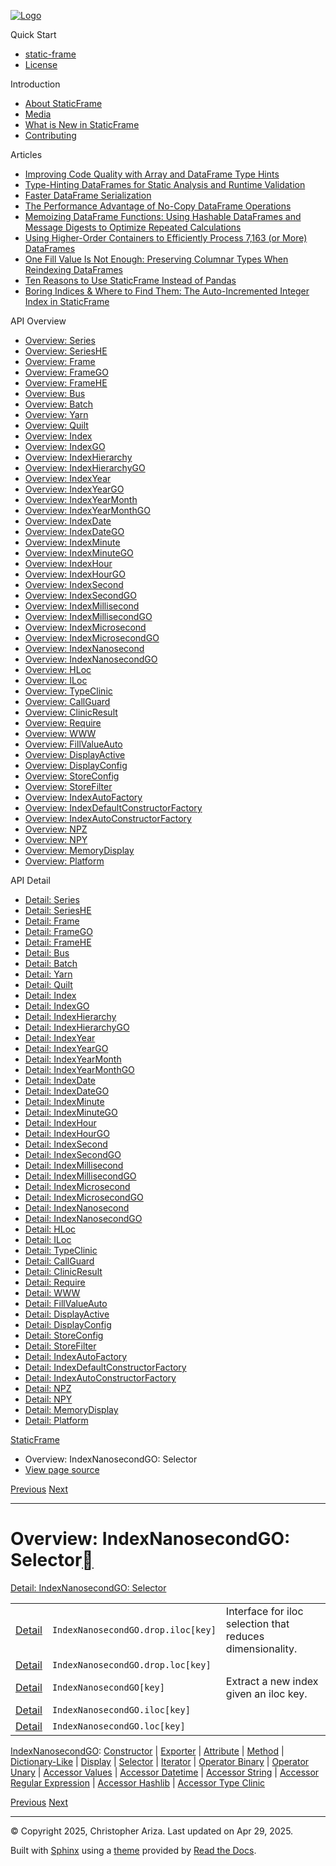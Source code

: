 [![Logo](../_static/sf-logo-web_icon-small.png)](../index.md)

Quick Start

* [static-frame](../readme.md)
* [License](../license.md)

Introduction

* [About StaticFrame](../intro.md)
* [Media](../intro.md#media)
* [What is New in StaticFrame](../new.md)
* [Contributing](../contributing.md)

Articles

* [Improving Code Quality with Array and DataFrame Type Hints](../articles/guard.md)
* [Type-Hinting DataFrames for Static Analysis and Runtime Validation](../articles/ftyping.md)
* [Faster DataFrame Serialization](../articles/serialize.md)
* [The Performance Advantage of No-Copy DataFrame Operations](../articles/no_copy.md)
* [Memoizing DataFrame Functions: Using Hashable DataFrames and Message Digests to Optimize Repeated Calculations](../articles/hash.md)
* [Using Higher-Order Containers to Efficiently Process 7,163 (or More) DataFrames](../articles/uhoc.md)
* [One Fill Value Is Not Enough: Preserving Columnar Types When Reindexing DataFrames](../articles/fill_value.md)
* [Ten Reasons to Use StaticFrame Instead of Pandas](../articles/upgrade.md)
* [Boring Indices & Where to Find Them: The Auto-Incremented Integer Index in StaticFrame](../articles/aiii.md)

API Overview

* [Overview: Series](series.md)
* [Overview: SeriesHE](series_he.md)
* [Overview: Frame](frame.md)
* [Overview: FrameGO](frame_go.md)
* [Overview: FrameHE](frame_he.md)
* [Overview: Bus](bus.md)
* [Overview: Batch](batch.md)
* [Overview: Yarn](yarn.md)
* [Overview: Quilt](quilt.md)
* [Overview: Index](index.md)
* [Overview: IndexGO](index_go.md)
* [Overview: IndexHierarchy](index_hierarchy.md)
* [Overview: IndexHierarchyGO](index_hierarchy_go.md)
* [Overview: IndexYear](index_year.md)
* [Overview: IndexYearGO](index_year_go.md)
* [Overview: IndexYearMonth](index_year_month.md)
* [Overview: IndexYearMonthGO](index_year_month_go.md)
* [Overview: IndexDate](index_date.md)
* [Overview: IndexDateGO](index_date_go.md)
* [Overview: IndexMinute](index_minute.md)
* [Overview: IndexMinuteGO](index_minute_go.md)
* [Overview: IndexHour](index_hour.md)
* [Overview: IndexHourGO](index_hour_go.md)
* [Overview: IndexSecond](index_second.md)
* [Overview: IndexSecondGO](index_second_go.md)
* [Overview: IndexMillisecond](index_millisecond.md)
* [Overview: IndexMillisecondGO](index_millisecond_go.md)
* [Overview: IndexMicrosecond](index_microsecond.md)
* [Overview: IndexMicrosecondGO](index_microsecond_go.md)
* [Overview: IndexNanosecond](index_nanosecond.md)
* [Overview: IndexNanosecondGO](index_nanosecond_go.md)
* [Overview: HLoc](hloc.md)
* [Overview: ILoc](iloc.md)
* [Overview: TypeClinic](type_clinic.md)
* [Overview: CallGuard](call_guard.md)
* [Overview: ClinicResult](clinic_result.md)
* [Overview: Require](require.md)
* [Overview: WWW](www.md)
* [Overview: FillValueAuto](fill_value_auto.md)
* [Overview: DisplayActive](display_active.md)
* [Overview: DisplayConfig](display_config.md)
* [Overview: StoreConfig](store_config.md)
* [Overview: StoreFilter](store_filter.md)
* [Overview: IndexAutoFactory](index_auto_factory.md)
* [Overview: IndexDefaultConstructorFactory](index_default_constructor_factory.md)
* [Overview: IndexAutoConstructorFactory](index_auto_constructor_factory.md)
* [Overview: NPZ](npz.md)
* [Overview: NPY](npy.md)
* [Overview: MemoryDisplay](memory_display.md)
* [Overview: Platform](platform.md)

API Detail

* [Detail: Series](../api_detail/series.md)
* [Detail: SeriesHE](../api_detail/series_he.md)
* [Detail: Frame](../api_detail/frame.md)
* [Detail: FrameGO](../api_detail/frame_go.md)
* [Detail: FrameHE](../api_detail/frame_he.md)
* [Detail: Bus](../api_detail/bus.md)
* [Detail: Batch](../api_detail/batch.md)
* [Detail: Yarn](../api_detail/yarn.md)
* [Detail: Quilt](../api_detail/quilt.md)
* [Detail: Index](../api_detail/index.md)
* [Detail: IndexGO](../api_detail/index_go.md)
* [Detail: IndexHierarchy](../api_detail/index_hierarchy.md)
* [Detail: IndexHierarchyGO](../api_detail/index_hierarchy_go.md)
* [Detail: IndexYear](../api_detail/index_year.md)
* [Detail: IndexYearGO](../api_detail/index_year_go.md)
* [Detail: IndexYearMonth](../api_detail/index_year_month.md)
* [Detail: IndexYearMonthGO](../api_detail/index_year_month_go.md)
* [Detail: IndexDate](../api_detail/index_date.md)
* [Detail: IndexDateGO](../api_detail/index_date_go.md)
* [Detail: IndexMinute](../api_detail/index_minute.md)
* [Detail: IndexMinuteGO](../api_detail/index_minute_go.md)
* [Detail: IndexHour](../api_detail/index_hour.md)
* [Detail: IndexHourGO](../api_detail/index_hour_go.md)
* [Detail: IndexSecond](../api_detail/index_second.md)
* [Detail: IndexSecondGO](../api_detail/index_second_go.md)
* [Detail: IndexMillisecond](../api_detail/index_millisecond.md)
* [Detail: IndexMillisecondGO](../api_detail/index_millisecond_go.md)
* [Detail: IndexMicrosecond](../api_detail/index_microsecond.md)
* [Detail: IndexMicrosecondGO](../api_detail/index_microsecond_go.md)
* [Detail: IndexNanosecond](../api_detail/index_nanosecond.md)
* [Detail: IndexNanosecondGO](../api_detail/index_nanosecond_go.md)
* [Detail: HLoc](../api_detail/hloc.md)
* [Detail: ILoc](../api_detail/iloc.md)
* [Detail: TypeClinic](../api_detail/type_clinic.md)
* [Detail: CallGuard](../api_detail/call_guard.md)
* [Detail: ClinicResult](../api_detail/clinic_result.md)
* [Detail: Require](../api_detail/require.md)
* [Detail: WWW](../api_detail/www.md)
* [Detail: FillValueAuto](../api_detail/fill_value_auto.md)
* [Detail: DisplayActive](../api_detail/display_active.md)
* [Detail: DisplayConfig](../api_detail/display_config.md)
* [Detail: StoreConfig](../api_detail/store_config.md)
* [Detail: StoreFilter](../api_detail/store_filter.md)
* [Detail: IndexAutoFactory](../api_detail/index_auto_factory.md)
* [Detail: IndexDefaultConstructorFactory](../api_detail/index_default_constructor_factory.md)
* [Detail: IndexAutoConstructorFactory](../api_detail/index_auto_constructor_factory.md)
* [Detail: NPZ](../api_detail/npz.md)
* [Detail: NPY](../api_detail/npy.md)
* [Detail: MemoryDisplay](../api_detail/memory_display.md)
* [Detail: Platform](../api_detail/platform.md)

[StaticFrame](../index.md)

* Overview: IndexNanosecondGO: Selector
* [View page source](../_sources/api_overview/index_nanosecond_go-selector.rst.txt)

[Previous](index_nanosecond_go-display.md "Overview: IndexNanosecondGO: Display")
[Next](index_nanosecond_go-iterator.md "Overview: IndexNanosecondGO: Iterator")

---

# Overview: IndexNanosecondGO: Selector[](#overview-indexnanosecondgo-selector "Link to this heading")

[Detail: IndexNanosecondGO: Selector](../api_detail/index_nanosecond_go-selector.md#api-detail-indexnanosecondgo-selector)

|  |  |  |
| --- | --- | --- |
| [Detail](../api_detail/index_nanosecond_go-selector.md#api-sig-indexnanosecondgo-drop-iloc) | `IndexNanosecondGO.drop.iloc[key]` | Interface for iloc selection that reduces dimensionality. |
| [Detail](../api_detail/index_nanosecond_go-selector.md#api-sig-indexnanosecondgo-drop-loc) | `IndexNanosecondGO.drop.loc[key]` |  |
| [Detail](../api_detail/index_nanosecond_go-selector.md#api-sig-indexnanosecondgo) | `IndexNanosecondGO[key]` | Extract a new index given an iloc key. |
| [Detail](../api_detail/index_nanosecond_go-selector.md#api-sig-indexnanosecondgo-iloc) | `IndexNanosecondGO.iloc[key]` |  |
| [Detail](../api_detail/index_nanosecond_go-selector.md#api-sig-indexnanosecondgo-loc) | `IndexNanosecondGO.loc[key]` |  |

[IndexNanosecondGO](index_nanosecond_go.md#api-overview-indexnanosecondgo): [Constructor](index_nanosecond_go-constructor.md#api-overview-indexnanosecondgo-constructor) | [Exporter](index_nanosecond_go-exporter.md#api-overview-indexnanosecondgo-exporter) | [Attribute](index_nanosecond_go-attribute.md#api-overview-indexnanosecondgo-attribute) | [Method](index_nanosecond_go-method.md#api-overview-indexnanosecondgo-method) | [Dictionary-Like](index_nanosecond_go-dictionary_like.md#api-overview-indexnanosecondgo-dictionary-like) | [Display](index_nanosecond_go-display.md#api-overview-indexnanosecondgo-display) | [Selector](#api-overview-indexnanosecondgo-selector) | [Iterator](index_nanosecond_go-iterator.md#api-overview-indexnanosecondgo-iterator) | [Operator Binary](index_nanosecond_go-operator_binary.md#api-overview-indexnanosecondgo-operator-binary) | [Operator Unary](index_nanosecond_go-operator_unary.md#api-overview-indexnanosecondgo-operator-unary) | [Accessor Values](index_nanosecond_go-accessor_values.md#api-overview-indexnanosecondgo-accessor-values) | [Accessor Datetime](index_nanosecond_go-accessor_datetime.md#api-overview-indexnanosecondgo-accessor-datetime) | [Accessor String](index_nanosecond_go-accessor_string.md#api-overview-indexnanosecondgo-accessor-string) | [Accessor Regular Expression](index_nanosecond_go-accessor_regular_expression.md#api-overview-indexnanosecondgo-accessor-regular-expression) | [Accessor Hashlib](index_nanosecond_go-accessor_hashlib.md#api-overview-indexnanosecondgo-accessor-hashlib) | [Accessor Type Clinic](index_nanosecond_go-accessor_type_clinic.md#api-overview-indexnanosecondgo-accessor-type-clinic)

[Previous](index_nanosecond_go-display.md "Overview: IndexNanosecondGO: Display")
[Next](index_nanosecond_go-iterator.md "Overview: IndexNanosecondGO: Iterator")

---

© Copyright 2025, Christopher Ariza.
Last updated on Apr 29, 2025.

Built with [Sphinx](https://www.sphinx-doc.org/) using a
[theme](https://github.com/readthedocs/sphinx_rtd_theme)
provided by [Read the Docs](https://readthedocs.org).